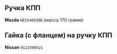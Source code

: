 ## Ручка КПП

__Mazda__ `NE5546030B` (масса 170 грамм)

## Гайка (с фланцем) на ручку КПП

__Nissan__ `0122500521`